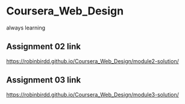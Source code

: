 # Coursera_Web_Design
always learning
## Assignment 02 link
https://robinbirdd.github.io/Coursera_Web_Design/module2-solution/
## Assignment 03 link
https://robinbirdd.github.io/Coursera_Web_Design/module3-solution/
